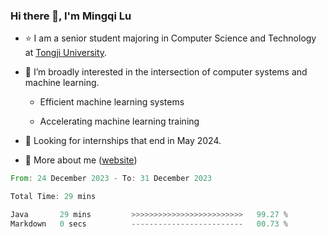 ### Hi there 👋, I'm Mingqi Lu

- :star: I am a senior student majoring in Computer Science and Technology at [Tongji University](https://en.tongji.edu.cn/p/#/).

- :thinking: I’m broadly interested in the intersection of computer systems and machine learning.

  - Efficient machine learning systems

  - Accelerating machine learning training

- :seedling: Looking for internships that end in May 2024.

- 💬 More about me ([website](https://lmqqqqqq.github.io/))

<!--START_SECTION:waka-->

```rust
From: 24 December 2023 - To: 31 December 2023

Total Time: 29 mins

Java       29 mins         >>>>>>>>>>>>>>>>>>>>>>>>>   99.27 %
Markdown   0 secs          -------------------------   00.73 %
```

<!--END_SECTION:waka-->

